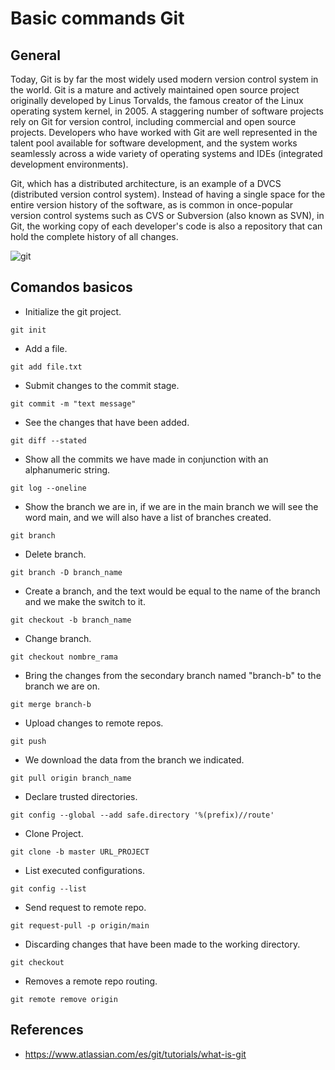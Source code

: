 # Basic commands Git

## General

Today, Git is by far the most widely used modern version control system in the world. Git is a mature and actively maintained open source project originally developed by Linus Torvalds, the famous creator of the Linux operating system kernel, in 2005. A staggering number of software projects rely on Git for version control, including commercial and open source projects. Developers who have worked with Git are well represented in the talent pool available for software development, and the system works seamlessly across a wide variety of operating systems and IDEs (integrated development environments).

Git, which has a distributed architecture, is an example of a DVCS (distributed version control system). Instead of having a single space for the entire version history of the software, as is common in once-popular version control systems such as CVS or Subversion (also known as SVN), in Git, the working copy of each developer's code is also a repository that can hold the complete history of all changes.

![git](https://github.com/dimasx010/knowledge/assets/105082657/f30bcef5-e86f-47a1-9eed-c032c0672a39)

## Comandos basicos

-  Initialize the git project. 
```git
git init
```
-  Add a file. 
```git
git add file.txt
```
-  Submit changes to the commit stage. 
```git
git commit -m "text message"
```
-  See the changes that have been added. 
```git
git diff --stated
```
-  Show all the commits we have made in conjunction with an alphanumeric string. 
```git
git log --oneline 
```
-  Show the branch we are in, if we are in the main branch we will see the word main, and we will also have a list of branches created. 
```git
git branch 
```
-  Delete branch. 
```git
git branch -D branch_name
```
-  Create a branch, and the text would be equal to the name of the branch and we make the switch to it. 
```git
git checkout -b branch_name
```
-  Change branch. 
```git
git checkout nombre_rama
```
-  Bring the changes from the secondary branch named "branch-b" to the branch we are on. 
```git
git merge branch-b
```
-  Upload changes to remote repos. 
```git
git push
```
-  We download the data from the branch we indicated. 
```git
git pull origin branch_name
```
-  Declare trusted directories. 
```git
git config --global --add safe.directory '%(prefix)//route'
```
-  Clone Project. 
```git
git clone -b master URL_PROJECT
```
-  List executed configurations. 
```git
git config --list
```
-  Send request to remote repo. 
```git
git request-pull -p origin/main
```
-  Discarding changes that have been made to the working directory. 
```git
git checkout
```
-  Removes a remote repo routing. 
```git
git remote remove origin
```

## References
- https://www.atlassian.com/es/git/tutorials/what-is-git
